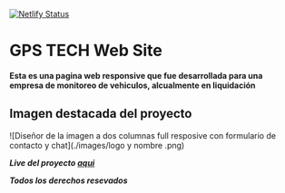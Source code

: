 [![Netlify Status](https://api.netlify.com/api/v1/badges/5e68e66b-d6e1-44fb-a668-95251a77fb1d/deploy-status)](https://app.netlify.com/sites/gpstech-alexander-wp/deploys)

# GPS TECH Web Site

**Esta es una pagina web responsive que fue desarrollada para una empresa de monitoreo de vehiculos, alcualmente en liquidación**

## Imagen destacada del proyecto 

![Diseñor de la imagen a dos columnas full resposive con formulario de contacto y chat](./images/logo y nombre .png)

***Live del proyecto [aqui](https://gpstech-alexander-wp.netlify.app/)***

***Todos los derechos resevados***
